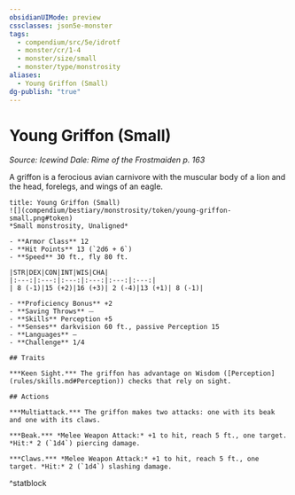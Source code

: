 ```yaml
---
obsidianUIMode: preview
cssclasses: json5e-monster
tags:
  - compendium/src/5e/idrotf
  - monster/cr/1-4
  - monster/size/small
  - monster/type/monstrosity
aliases:
  - Young Griffon (Small)
dg-publish: "true"
---
```

# Young Griffon (Small)
*Source: Icewind Dale: Rime of the Frostmaiden p. 163*  

A griffon is a ferocious avian carnivore with the muscular body of a lion and the head, forelegs, and wings of an eagle.

```ad-statblock
title: Young Griffon (Small)
![](compendium/bestiary/monstrosity/token/young-griffon-small.png#token)
*Small monstrosity, Unaligned*

- **Armor Class** 12 
- **Hit Points** 13 (`2d6 + 6`)
- **Speed** 30 ft., fly 80 ft.

|STR|DEX|CON|INT|WIS|CHA|
|:---:|:---:|:---:|:---:|:---:|:---:|
| 8 (-1)|15 (+2)|16 (+3)| 2 (-4)|13 (+1)| 8 (-1)|

- **Proficiency Bonus** +2
- **Saving Throws** ⏤
- **Skills** Perception +5
- **Senses** darkvision 60 ft., passive Perception 15
- **Languages** —
- **Challenge** 1/4

## Traits

***Keen Sight.*** The griffon has advantage on Wisdom ([Perception](rules/skills.md#Perception)) checks that rely on sight.

## Actions

***Multiattack.*** The griffon makes two attacks: one with its beak and one with its claws.

***Beak.*** *Melee Weapon Attack:* +1 to hit, reach 5 ft., one target. *Hit:* 2 (`1d4`) piercing damage.

***Claws.*** *Melee Weapon Attack:* +1 to hit, reach 5 ft., one target. *Hit:* 2 (`1d4`) slashing damage.
```
^statblock